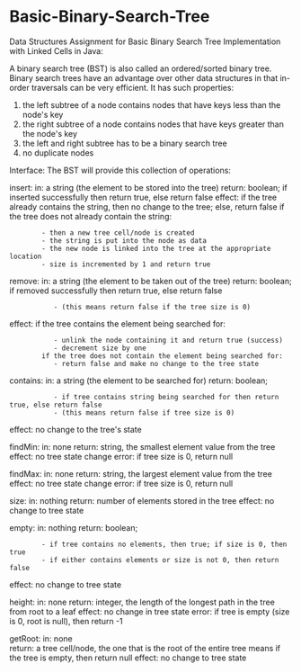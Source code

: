 # Basic-Binary-Search-Tree

Data Structures Assignment for Basic Binary Search Tree Implementation with Linked Cells in Java:

A binary search tree (BST) is also called an ordered/sorted binary tree. Binary search trees have an advantage over other data structures in that in-order traversals can be very efficient. It has such properties:
  1) the left subtree of a node contains nodes that have keys less than the node's key
  2) the right subtree of a node contains nodes that have keys greater than the node's key
  3) the left and right subtree has to be a binary search tree
  4) no duplicate nodes

Interface: The BST will provide this collection of operations:

  insert:
   in: a string (the element to be stored into the tree)
   return: boolean; if inserted successfully then return true, else return false
   effect: if the tree already contains the string, then no change to the tree; else, return false
            if the tree does not already contain the string: 
            
            - then a new tree cell/node is created
            - the string is put into the node as data
            - the new node is linked into the tree at the appropriate location
            - size is incremented by 1 and return true
              
  remove:
   in: a string (the element to be taken out of the tree)
   return: boolean; if removed successfully then return true, else return false
    
               - (this means return false if the tree size is 0)
   effect: if the tree contains the element being searched for: 
               
               - unlink the node containing it and return true (success)
               - decrement size by one
            if the tree does not contain the element being searched for:
               - return false and make no change to the tree state
  contains:
   in: a string (the element to be searched for)
   return: boolean; 
              
               - if tree contains string being searched for then return true, else return false
               - (this means return false if tree size is 0)
   effect: no change to the tree's state

  findMin:
   in: none
   return: string, the smallest element value from the tree
   effect: no tree state change
   error: if tree size is 0, return null

  findMax:
   in: none
   return: string, the largest element value from the tree
   effect: no tree state change
   error: if tree size is 0, return null

  size:
   in: nothing
   return: number of elements stored in the tree
   effect: no change to tree state

  empty:
   in: nothing
   return: boolean; 
            
            - if tree contains no elements, then true; if size is 0, then true
            - if either contains elements or size is not 0, then return false
   effect: no change to tree state

  height:
   in: none
   return: integer, the length of the longest path in the tree from root to a leaf
   effect: no change in tree state
   error: if tree is empty (size is 0, root is null), then return -1

  getRoot:
   in: none    
   return: a tree cell/node, the one that is the root of the entire tree
            means if the tree is empty, then return null
   effect: no change to tree state

